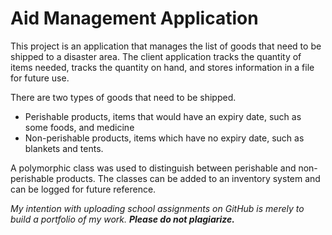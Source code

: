 # Aid Management Application

This project is an application that manages the list of goods that need to be shipped to a disaster area.
The client application tracks the quantity of items needed, tracks the quantity on hand, and stores information
in a file for future use.

There are two types of goods that need to be shipped.
  - Perishable products, items that would have an expiry date, such as some foods, and medicine
  - Non-perishable products, items which have no expiry date, such as blankets and tents.

A polymorphic class was used to distinguish between perishable and non-perishable products. The classes can be added to an inventory system and can be logged for future reference. 

*My intention with uploading school assignments on GitHub is merely to build a portfolio of my work.* **_Please do not plagiarize._**
